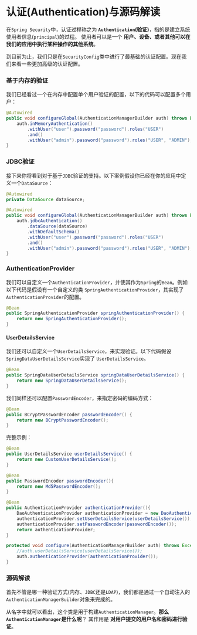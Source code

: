 认证(Authentication)与源码解读
===============================================================================
在`Spring Security`中，认证过程称之为 **`Authentication`(验证)**，指的是建立系统使用者信息(`principal`)的过程。
使用者可以是一个 **用户、设备、或者其他可以在我们的应用中执行某种操作的其他系统**。

到目前为止，我们只是在`SecurityConfig`类中进行了最基础的认证配置。现在我们来看一些更加高级的认证配置。

### 基于内存的验证
我们已经看过一个在内存中配置单个用户验证的配置，以下的代码可以配置多个用户：
```java
@Autowired
public void configureGlobal(AuthenticationManagerBuilder auth) throws Exception {
    auth.inMemoryAuthentication()
        .withUser("user").password("password").roles("USER")
        .and()
        .withUser("admin").password("password").roles("USER", "ADMIN");
}
```

### JDBC验证
接下来你将看到对于基于`JDBC`验证的支持。以下案例假设你已经在你的应用中定义一个`DataSource`：
```java
@Autowired
private DataSource dataSource;

@Autowired
public void configureGlobal(AuthenticationManagerBuilder auth) throws Exception {
    auth.jdbcAuthentication()
        .dataSource(dataSource)
        .withDefaultSchema()
        .withUser("user").password("password").roles("USER")
        .and()
        .withUser("admin").password("password").roles("USER", "ADMIN");
}
```

### AuthenticationProvider
我们可以自定义一个`AuthenticationProvider`，并使其作为`Spring`的`Bean`。例如以下代码是假设有一个自定义的类
`SpringAuthenticationProvider`，其实现了`AuthenticationProvider`的配置。
```java
@Bean
public SpringAuthenticationProvider springAuthenticationProvider() {
    return new SpringAuthenticationProvider();
}
```

#### UserDetailsService
我们还可以自定义一个`UserDetailsService`，来实现验证。以下代码假设`SpringDataUserDetailsService`实现了
`UserDetailsService`。
```java
@Bean
public SpringDataUserDetailsService springDataUserDetailsService() {
    return new SpringDataUserDetailsService();
}
```
我们同样还可以配置`PasswordEncoder`，来指定密码的编码方式：
```java
@Bean
public BCryptPasswordEncoder passwordEncoder() {
    return new BCryptPasswordEncoder();
}
```
完整示例：
```java
@Bean
public UserDetailsService userDetailsService() {
    return new CustomUserDetailsService();
}

@Bean
public PasswordEncoder passwordEncoder(){
    return new Md5PasswordEncoder();
}

@Bean
public AuthenticationProvider authenticationProvider(){
    DaoAuthenticationProvider authenticationProvider = new DaoAuthenticationProvider();
    authenticationProvider.setUserDetailsService(userDetailsService());
    authenticationProvider.setPasswordEncoder(passwordEncoder());
    return authenticationProvider;
}

protected void configure(AuthenticationManagerBuilder auth) throws Exception {
    //auth.userDetailsService(userDetailsService());
    auth.authenticationProvider(authenticationProvider());
}
```

### 源码解读
首先不管是哪一种验证方式(内存、`JDBC`还是`LDAP`)，我们都是通过一个自动注入的`AuthenticationManagerBuilder`对象来完成的。

从名字中就可以看出，这个类是用于构建`AuthenticationManager`。**那么`AuthenticationManager`是什么呢**？
其作用是 **对用户提交的用户名和密码进行验证**。


